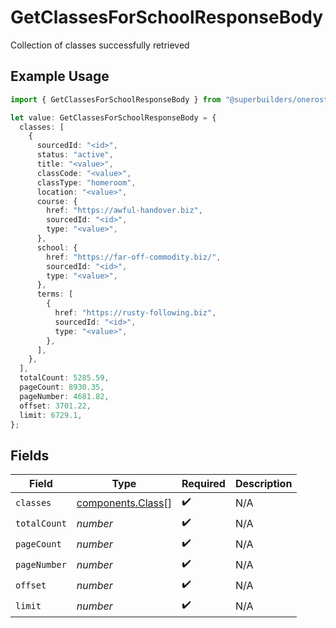 # GetClassesForSchoolResponseBody

Collection of classes successfully retrieved

## Example Usage

```typescript
import { GetClassesForSchoolResponseBody } from "@superbuilders/oneroster/models/operations";

let value: GetClassesForSchoolResponseBody = {
  classes: [
    {
      sourcedId: "<id>",
      status: "active",
      title: "<value>",
      classCode: "<value>",
      classType: "homeroom",
      location: "<value>",
      course: {
        href: "https://awful-handover.biz",
        sourcedId: "<id>",
        type: "<value>",
      },
      school: {
        href: "https://far-off-commodity.biz/",
        sourcedId: "<id>",
        type: "<value>",
      },
      terms: [
        {
          href: "https://rusty-following.biz",
          sourcedId: "<id>",
          type: "<value>",
        },
      ],
    },
  ],
  totalCount: 5285.59,
  pageCount: 8930.35,
  pageNumber: 4681.82,
  offset: 3701.22,
  limit: 6729.1,
};
```

## Fields

| Field                                                  | Type                                                   | Required                                               | Description                                            |
| ------------------------------------------------------ | ------------------------------------------------------ | ------------------------------------------------------ | ------------------------------------------------------ |
| `classes`                                              | [components.Class](../../models/components/class.md)[] | :heavy_check_mark:                                     | N/A                                                    |
| `totalCount`                                           | *number*                                               | :heavy_check_mark:                                     | N/A                                                    |
| `pageCount`                                            | *number*                                               | :heavy_check_mark:                                     | N/A                                                    |
| `pageNumber`                                           | *number*                                               | :heavy_check_mark:                                     | N/A                                                    |
| `offset`                                               | *number*                                               | :heavy_check_mark:                                     | N/A                                                    |
| `limit`                                                | *number*                                               | :heavy_check_mark:                                     | N/A                                                    |